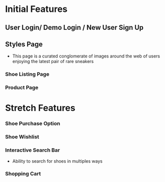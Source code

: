 # Initial Features

## User Login/ Demo Login / New User Sign Up


## Styles Page

* This page is a curated conglomerate of images around the web of users enjoying the
latest pair of rare sneakers

### Shoe Listing Page

### Product Page

# Stretch Features

### Shoe Purchase Option

### Shoe Wishlist

### Interactive Search Bar

* Ability to search for shoes in multiples ways

### Shopping Cart